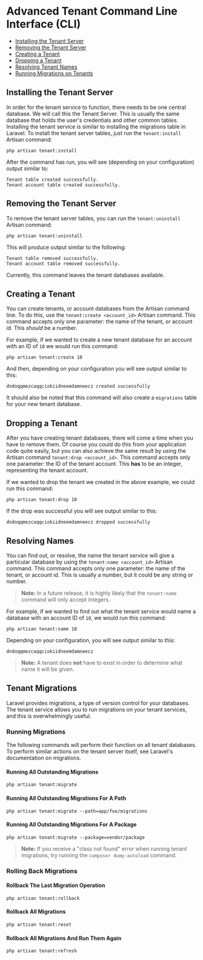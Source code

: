 # Advanced Tenant Command Line Interface (CLI)

- [Installing the Tenant Server](#cli-install)
- [Removing the Tenant Server](#cli-uninstall)
- [Creating a Tenant](#cli-create)
- [Dropping a Tenant](#cli-drop)
- [Resolving Tenant Names](#cli-name)
- [Running Migrations on Tenants](#cli-migrations)

<a name="cli-install"></a>
## Installing the Tenant Server

In order for the tenant service to function, there needs to be one central database. We will call this the Tenant Server. This is usually the same database that holds the user's credentials and other common tables. Installing the tenant service is similar to installing the migrations table in Laravel. To install the tenant server tables, just run the `tenant:install` Artisan command:

    php artisan tenant:install

After the command has run, you will see (depending on your configuration) output similar to:

    Tenant table created successfully.
    Tenant account table created successfully.

<a name="cli-uninstall"></a>
## Removing the Tenant Server

To remove the tenant server tables, you can run the `tenant:uninstall` Artisan command:

    php artisan tenant:uninstall

This will produce output similar to the following:

    Tenant table removed successfully.
    Tenant account table removed successfully.

Currently, this command leaves the tenant databases available.

<a name="cli-create"></a>
## Creating a Tenant

You can create tenants, or account databases from the Artisan command line. To do this, use the `tenant:create <account_id>` Artisan command. This command accepts only one parameter: the name of the tenant, or account id. This *should* be a number.

For example, if we wanted to create a new tenant database for an account with an ID of `10` we would run this command:

    php artisan tenant:create 10

And then, depending on your configuration you will see output similar to this:

    dndoqqmezcaqqciokiidneemdamneecz created successfully

It should also be noted that this command will also create a `migrations` table for your new tenant database.

<a name="cli-drop"></a>
## Dropping a Tenant

After you have creating tenant databases, there will come a time when you have to remove them. Of course you could do this from your application code quite easily, but you can also achieve the same result by using the Artisan command `tenant:drop <account_id>`. This command accepts only one parameter: the ID of the tenant account. This **has** to be an integer, representing the tenant account.

If we wanted to drop the tenant we created in the above example, we could run this command:

    php artisan tenant:drop 10

If the drop was successful you will see output similar to this:

    dndoqqmezcaqqciokiidneemdamneecz dropped successfully

<a name="cli-name"></a>
## Resolving Names

You can find out, or resolve, the name the tenant service will give a particular database by using the `tenant:name <account_id>` Artisan command. This command accepts only one parameter: the name of the tenant, or account id. This is usually a number, but it could be any string or number.

> **Note:** In a future release, it is highly likely that the `tenant:name` command will only accept integers.

For example, if we wanted to find out what the tenant service would name a database with an account ID of `10`, we would run this command:

    php artisan tenant:name 10

Depending on your configuration, you will see output similar to this:

    dndoqqmezcaqqciokiidneemdamneecz

> **Note:** A tenant does **not** have to exist in order to determine what name it will be given.

<a name="cli-migrations"></a>
## Tenant Migrations

Laravel provides migrations, a type of version control for your databases. The tenant service allows you to run migrations on your tenant services, and this is overwhelmingly useful.

### Running Migrations

The following commands will perform their function on all tenant databases. To perform similar actions on the tenant server itself, see Laravel's documentation on migrations.

#### Running All Outstanding Migrations

    php artisan tenant:migrate

#### Running All Outstanding Migrations For A Path

    php artisan tenant:migrate --path=app/foo/migrations

#### Running All Outstanding Migrations For A Package

    php artisan tenant:migrate --package=vendor/package

> **Note:** If you receive a "class not found" error when running tenant migrations, try running the `composer dump-autoload` command.

### Rolling Back Migrations

#### Rollback The Last Migration Operation

    php artisan tenant:rollback

#### Rollback All Migrations

    php artisan tenant:reset

#### Rollback All Migrations And Run Them Again

    php artisan tenant:refresh